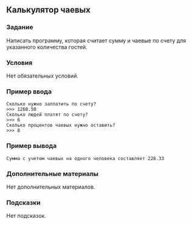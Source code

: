## Калькулятор чаевых

### Задание

Написать программу, которая считает сумму и чаевые по счету для указанного количества гостей.

### Условия

Нет обязательных условий.

### Пример ввода

```
Сколько нужно заплатить по счету?
>>> 1268.50
Сколько людей платят по счету?
>>> 6
Сколько процентов чаевых нужно оставить?
>>> 8
```

### Пример вывода

```
Сумма с учетом чаевых на одного человека составляет 228.33
```

### Дополнительные материалы

Нет дополнительных материалов.

### Подсказки

Нет подсказок.

